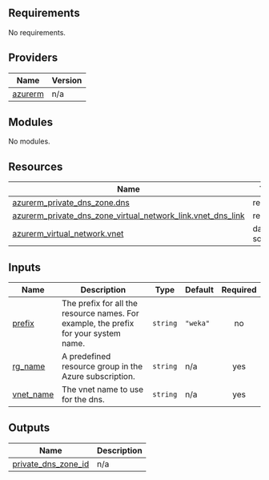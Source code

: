 <!-- BEGIN_TF_DOCS -->
## Requirements

No requirements.

## Providers

| Name | Version |
|------|---------|
| <a name="provider_azurerm"></a> [azurerm](#provider\_azurerm) | n/a |

## Modules

No modules.

## Resources

| Name | Type |
|------|------|
| [azurerm_private_dns_zone.dns](https://registry.terraform.io/providers/hashicorp/azurerm/latest/docs/resources/private_dns_zone) | resource |
| [azurerm_private_dns_zone_virtual_network_link.vnet_dns_link](https://registry.terraform.io/providers/hashicorp/azurerm/latest/docs/resources/private_dns_zone_virtual_network_link) | resource |
| [azurerm_virtual_network.vnet](https://registry.terraform.io/providers/hashicorp/azurerm/latest/docs/data-sources/virtual_network) | data source |

## Inputs

| Name | Description | Type | Default | Required |
|------|-------------|------|---------|:--------:|
| <a name="input_prefix"></a> [prefix](#input\_prefix) | The prefix for all the resource names. For example, the prefix for your system name. | `string` | `"weka"` | no |
| <a name="input_rg_name"></a> [rg\_name](#input\_rg\_name) | A predefined resource group in the Azure subscription. | `string` | n/a | yes |
| <a name="input_vnet_name"></a> [vnet\_name](#input\_vnet\_name) | The vnet name to use for the dns. | `string` | n/a | yes |

## Outputs

| Name | Description |
|------|-------------|
| <a name="output_private_dns_zone_id"></a> [private\_dns\_zone\_id](#output\_private\_dns\_zone\_id) | n/a |
<!-- END_TF_DOCS -->